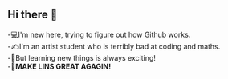 ## Hi there 👋       
-💻I'm new here, trying to figure out how Github works.<br>
-✍I'm an artist student who is terribly bad at coding and maths.<br>
-🥳But learning new things is always exciting!  <br>
-<b>💪MAKE LINS GREAT AGAGIN!</b>    
<!--                             
**LinShuyang-Chelsea/LinShuyang-Chelsea** is a ✨ _special_ ✨ repository because its `README.md` (this file) appears on your GitHub profile.











Here are some ideas to get you started:

- 🔭 I’m currently working on ...
- 🌱 I’m currently learning ...
- 👯 I’m looking to collaborate on ...
- 🤔 I’m looking for help with ...
- 💬 Ask me about ...
- 📫 How to reach me: ...
- 😄 Pronouns: ...
- ⚡ Fun fact: ...
-->
